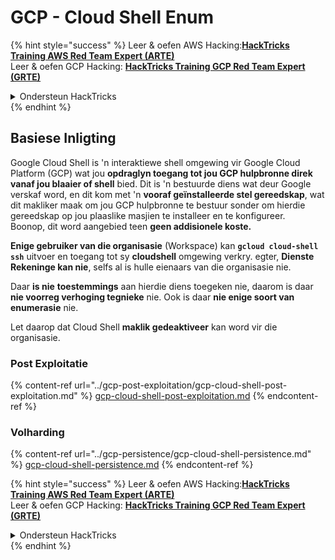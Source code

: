 # GCP - Cloud Shell Enum

{% hint style="success" %}
Leer & oefen AWS Hacking:<img src="../../../.gitbook/assets/image (1).png" alt="" data-size="line">[**HackTricks Training AWS Red Team Expert (ARTE)**](https://training.hacktricks.xyz/courses/arte)<img src="../../../.gitbook/assets/image (1).png" alt="" data-size="line">\
Leer & oefen GCP Hacking: <img src="../../../.gitbook/assets/image (2).png" alt="" data-size="line">[**HackTricks Training GCP Red Team Expert (GRTE)**<img src="../../../.gitbook/assets/image (2).png" alt="" data-size="line">](https://training.hacktricks.xyz/courses/grte)

<details>

<summary>Ondersteun HackTricks</summary>

* Kyk na die [**subskripsie planne**](https://github.com/sponsors/carlospolop)!
* **Sluit aan by die** 💬 [**Discord groep**](https://discord.gg/hRep4RUj7f) of die [**telegram groep**](https://t.me/peass) of **volg** ons op **Twitter** 🐦 [**@hacktricks\_live**](https://twitter.com/hacktricks\_live)**.**
* **Deel hacking truuks deur PRs in te dien na die** [**HackTricks**](https://github.com/carlospolop/hacktricks) en [**HackTricks Cloud**](https://github.com/carlospolop/hacktricks-cloud) github repos.

</details>
{% endhint %}

## Basiese Inligting

Google Cloud Shell is 'n interaktiewe shell omgewing vir Google Cloud Platform (GCP) wat jou **opdraglyn toegang tot jou GCP hulpbronne direk vanaf jou blaaier of shell** bied. Dit is 'n bestuurde diens wat deur Google verskaf word, en dit kom met 'n **vooraf geïnstalleerde stel gereedskap**, wat dit makliker maak om jou GCP hulpbronne te bestuur sonder om hierdie gereedskap op jou plaaslike masjien te installeer en te konfigureer.\
Boonop, dit word aangebied teen **geen addisionele koste.**

**Enige gebruiker van die organisasie** (Workspace) kan **`gcloud cloud-shell ssh`** uitvoer en toegang tot sy **cloudshell** omgewing verkry. egter, **Dienste Rekeninge kan nie**, selfs al is hulle eienaars van die organisasie nie.

Daar **is nie** **toestemmings** aan hierdie diens toegeken nie, daarom is daar **nie voorreg verhoging tegnieke** nie. Ook is daar **nie enige soort van enumerasie** nie.

Let daarop dat Cloud Shell **maklik gedeaktiveer** kan word vir die organisasie.

### Post Exploitatie

{% content-ref url="../gcp-post-exploitation/gcp-cloud-shell-post-exploitation.md" %}
[gcp-cloud-shell-post-exploitation.md](../gcp-post-exploitation/gcp-cloud-shell-post-exploitation.md)
{% endcontent-ref %}

### Volharding

{% content-ref url="../gcp-persistence/gcp-cloud-shell-persistence.md" %}
[gcp-cloud-shell-persistence.md](../gcp-persistence/gcp-cloud-shell-persistence.md)
{% endcontent-ref %}

{% hint style="success" %}
Leer & oefen AWS Hacking:<img src="../../../.gitbook/assets/image (1).png" alt="" data-size="line">[**HackTricks Training AWS Red Team Expert (ARTE)**](https://training.hacktricks.xyz/courses/arte)<img src="../../../.gitbook/assets/image (1).png" alt="" data-size="line">\
Leer & oefen GCP Hacking: <img src="../../../.gitbook/assets/image (2).png" alt="" data-size="line">[**HackTricks Training GCP Red Team Expert (GRTE)**<img src="../../../.gitbook/assets/image (2).png" alt="" data-size="line">](https://training.hacktricks.xyz/courses/grte)

<details>

<summary>Ondersteun HackTricks</summary>

* Kyk na die [**subskripsie planne**](https://github.com/sponsors/carlospolop)!
* **Sluit aan by die** 💬 [**Discord groep**](https://discord.gg/hRep4RUj7f) of die [**telegram groep**](https://t.me/peass) of **volg** ons op **Twitter** 🐦 [**@hacktricks\_live**](https://twitter.com/hacktricks\_live)**.**
* **Deel hacking truuks deur PRs in te dien na die** [**HackTricks**](https://github.com/carlospolop/hacktricks) en [**HackTricks Cloud**](https://github.com/carlospolop/hacktricks-cloud) github repos.

</details>
{% endhint %}

